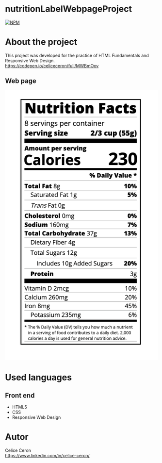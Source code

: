 # nutritionLabelWebpageProject
[![NPM](https://img.shields.io/npm/l/react)](https://github.com/celiceceron/nutritionLabelWebpageProject/blob/master/licence) 

# About the project
This project was developed for the practice of HTML Fundamentals and Responsive Web Design. <br>
https://codepen.io/celiceceron/full/MWBmOov

## Web page
![Web 1](https://github.com/celiceceron/nutritionLabelWebpageProject/blob/2af33c707ce6083f4f9acea146db15bce7c2f761/web%20page.png)

# Used languages
## Front end
- HTML5
- CSS 
- Responsive Web Design

# Autor
Celice Ceron <br>
https://www.linkedin.com/in/celice-ceron/
